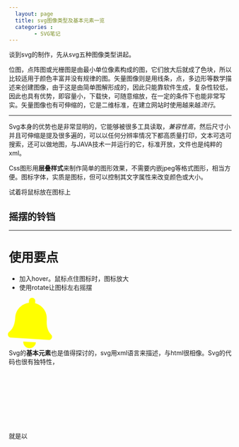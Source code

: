 ```yaml
---
  layout: page
  title: svg图像类型及基本元素一览
  categories :
        - SVG笔记
---
```



谈到svg的制作，先从svg五种图像类型讲起。

位图，点阵图或光栅图是由最小单位像素构成的图，它们放大后就成了色块，所以比较适用于颜色丰富并没有规律的图。矢量图像则是用线条，点，多边形等数学描述来创建图像，由于这是由简单图解形成的，因此只能靠软件生成，复杂性较低，因此也具有优势，即容量小，下载快，可随意缩放，在一定的条件下也能非常写实。矢量图像也有可伸缩的，它是二维标准，在建立网站时使用越来越*流行*。

---

Svg本身的优势也是非常显明的，它能够被很多工具读取，*兼容性高*，然后尺寸小并且可伸缩是提及很多遍的，可以以任何分辨率情况下都高质量打印，文本可选可搜索，还可以做地图，与JAVA技术一并运行的它，标准开放，文件也是纯粹的xml。

   Css图形用**层叠样式**来制作简单的图形效果，不需要内嵌jpeg等格式图形，相当方便。图标字体，实质是图标，但可以控制其文字属性来改变颜色或大小。

试着将鼠标放在图标上
## 摇摆的铃铛

---
# 使用要点
- 加入hover。鼠标点住图标时，图标放大
- 使用rotate让图标左右摇摆


<style> 
.body {
	width:150px;
	height:150px;
}

div.bell
{
	width:100px;
	height:100px;
	transition:roate(100deg)
	-webkit-transition:roate(100deg)
	animation:myfirst 5s infinite;
	
	-webkit-animation:myfirst 5s infinite; /* Safari and Chrome */
}



   
div.bell:hover {
    width: 150px;
    height: 150px;

	}
@keyframes myfirst{
	10%,20%{
		-webkit-transform: rotate(-8deg);
	}
	5%,15%,25%{
		-webkit-transform: rotate(8deg);
	}
	0%,30%,100%{
		-webkit-transform: rotate(0deg);
	}
}
	


</style>


       
<div class="bell">
<svg aria-hidden="true" focusable="false" data-prefix="fas" data-icon="bell" role="img" xmlns="http://www.w3.org/2000/svg" viewBox="0 0 448 512" class="svg-inline--fa fa-bell fa-w-14 fa-9x"><path fill="yellow" d="M224 512c35.32 0 63.97-28.65 63.97-64H160.03c0 35.35 28.65 64 63.97 64zm215.39-149.71c-19.32-20.76-55.47-51.99-55.47-154.29 0-77.7-54.48-139.9-127.94-155.16V32c0-17.67-14.32-32-31.98-32s-31.98 14.33-31.98 32v20.84C118.56 68.1 64.08 130.3 64.08 208c0 102.3-36.15 133.53-55.47 154.29-6 6.45-8.66 14.16-8.61 21.71.11 16.4 12.98 32 32.1 32h383.8c19.12 0 32-15.6 32.1-32 .05-7.55-2.61-15.27-8.61-21.71z" class="">
</path>
</svg>
</div>



   Svg的**基本元素**也是值得探讨的，svg用xml语言来描述，与html很相像。Svg的代码也很有独特性，
   
   就是以<svg>元素开启的，可以使用相对单位，也可以使用绝对单位。Viewbox是我们平时上网页看到的显示区屏幕里的框框。命名空间则是针对不同xml文档可能出现相同命名或属性的情况而设计的，它帮助确定范围，这样你在设计网页的时候，有助于找到自己想要的文档。